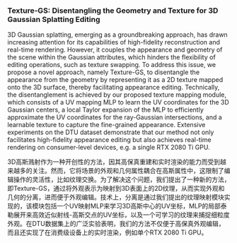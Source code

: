 ### Texture-GS: Disentangling the Geometry and Texture for 3D Gaussian Splatting Editing

3D Gaussian splatting, emerging as a groundbreaking approach, has drawn increasing attention for its capabilities of high-fidelity reconstruction and real-time rendering. However, it couples the appearance and geometry of the scene within the Gaussian attributes, which hinders the flexibility of editing operations, such as texture swapping. To address this issue, we propose a novel approach, namely Texture-GS, to disentangle the appearance from the geometry by representing it as a 2D texture mapped onto the 3D surface, thereby facilitating appearance editing. Technically, the disentanglement is achieved by our proposed texture mapping module, which consists of a UV mapping MLP to learn the UV coordinates for the 3D Gaussian centers, a local Taylor expansion of the MLP to efficiently approximate the UV coordinates for the ray-Gaussian intersections, and a learnable texture to capture the fine-grained appearance. Extensive experiments on the DTU dataset demonstrate that our method not only facilitates high-fidelity appearance editing but also achieves real-time rendering on consumer-level devices, e.g. a single RTX 2080 Ti GPU.

3D高斯溅射作为一种开创性的方法，因其高保真重建和实时渲染的能力而受到越来越多的关注。然而，它将场景的外观和几何属性耦合在高斯属性中，这限制了编辑操作的灵活性，比如纹理交换。为了解决这个问题，我们提出了一种新的方法，即Texture-GS，通过将外观表示为映射到3D表面上的2D纹理，从而实现外观和几何的分离，进而便于外观编辑。技术上，分离是通过我们提出的纹理映射模块实现的，该模块包括一个UV映射MLP来学习3D高斯中心的UV坐标，MLP的局部泰勒展开来高效近似射线-高斯交点的UV坐标，以及一个可学习的纹理来捕捉细粒度外观。在DTU数据集上的广泛实验表明，我们的方法不仅便于高保真外观编辑，而且还实现了在消费级设备上的实时渲染，例如单个RTX 2080 Ti GPU。
